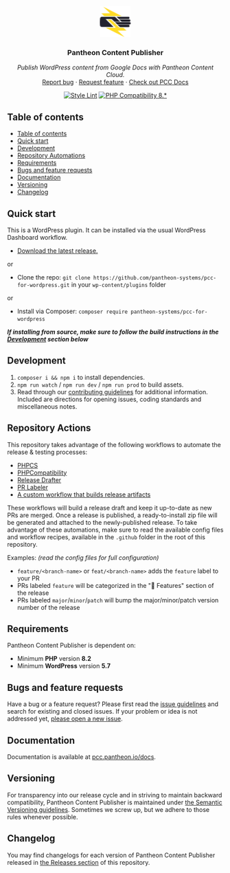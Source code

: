 <p align="center">
  <a target="_blank" href="https://pcc.pantheon.io/">
    <img src="assets/images/pantheon-fist-logo.svg" alt="Plugin Logo" width="72" height="72">
  </a>
</p>

<h3 align="center">Pantheon Content Publisher</h3>


<p align="center">
  <i>Publish WordPress content from Google Docs with Pantheon Content Cloud.</i>
  <br>
  <a href="https://github.com/crowdfavorite/cf-speed-daemon/issues/new?template=bug_report.md&labels=bug">Report bug</a>
  ·
  <a href="https://github.com/crowdfavorite/cf-speed-daemon/issues/new?template=feature_request.md&labels=feature">Request feature</a>
  ·
  <a href="https://pcc.pantheon.io/docs">Check out PCC Docs</a>
</p>

<div align="center">

[![Style Lint](https://github.com/pantheon-systems/pcc-for-wordpress/actions/workflows/php-style-lint.yml/badge.svg)](https://github.com/pantheon-systems/pcc-for-wordpress/actions/workflows/php-style-lint.yml)
[![PHP Compatibility 8.*](https://github.com/pantheon-systems/pcc-for-wordpress/actions/workflows/php-version-compatibility.yml/badge.svg)](https://github.com/pantheon-systems/pcc-for-wordpress/actions/workflows/php-version-compatibility.yml)

</div>

## Table of contents

- [Table of contents](#table-of-contents)
- [Quick start](#quick-start)
- [Development](#development)
- [Repository Automations](#repository-automations)
- [Requirements](#requirements)
- [Bugs and feature requests](#bugs-and-feature-requests)
- [Documentation](#documentation)
- [Versioning](#versioning)
- [Changelog](#changelog)

## Quick start

This is a WordPress plugin. It can be installed via the usual WordPress Dashboard workflow.

- [Download the latest release.](https://github.com/pantheon-systems/pcc-for-wordpress/releases/)

or

- Clone the repo: `git clone https://github.com/pantheon-systems/pcc-for-wordpress.git` in your `wp-content/plugins`
  folder

or

- Install via Composer: `composer require pantheon-systems/pcc-for-wordpress`

**_If installing from source, make sure to follow the build instructions in the [Development](#development) section
below_**

## Development

1. `composer i && npm i` to install dependencies.
2. `npm run watch` / `npm run dev` / `npm run prod` to build assets.
3. Read through
   our [contributing guidelines](https://github.com/pantheon-systems/pcc-for-wordpress/blob/primary/.github/CONTRIBUTING.md)
   for additional information. Included are directions for opening issues, coding standards and miscellaneous notes.

## Repository Actions

This repository takes advantage of the following workflows to automate the release & testing processes:

- [PHPCS](https://github.com/pantheon-systems/pcc-for-wordpress/blob/primary/.github/workflows/php-style-lint.yml)
- [PHPCompatibility](https://github.com/pantheon-systems/pcc-for-wordpress/blob/primary/.github/workflows/php-version-compatibility.yml)
- [Release Drafter](https://github.com/marketplace/actions/release-drafter)
- [PR Labeler](https://github.com/marketplace/actions/pr-labeler)
- [A custom workflow that builds release artifacts](https://github.com/pantheon-systems/pcc-for-wordpress/blob/primary/.github/workflows/release-artifact.yml)

These workflows will build a release draft and keep it up-to-date as new PRs are merged. Once a release is published, a
ready-to-install zip file will be generated and attached to the newly-published release.
To take advantage of these automations, make sure to read the available config files and workflow recipes, available in
the `.github` folder in the root of this repository.

Examples: _(read the config files for full configuration)_

- `feature/<branch-name>` or `feat/<branch-name>` adds the `feature` label to your PR
- PRs labeled `feature` will be categorized in the "🚀 Features" section of the release
- PRs labeled `major`/`minor`/`patch` will bump the major/minor/patch version number of the release

## Requirements

Pantheon Content Publisher is dependent on:

- Minimum **PHP** version **8.2**
- Minimum **WordPress** version **5.7**

## Bugs and feature requests

Have a bug or a feature request? Please first read
the [issue guidelines](https://github.com/pantheon-systems/pcc-for-wordpress/blob/primary/.github/CONTRIBUTING.md#using-the-issue-tracker)
and search for existing and closed issues. If your problem or idea is not addressed
yet, [please open a new issue](https://github.com/pantheon-systems/pcc-for-wordpress/issues/new).

## Documentation

Documentation is available at [pcc.pantheon.io/docs](https://pcc.pantheon.io/docs).

## Versioning

For transparency into our release cycle and in striving to maintain backward compatibility, Pantheon Content Publisher
is maintained under [the Semantic Versioning guidelines](http://semver.org/). Sometimes we screw up, but we
adhere to those rules whenever possible.

## Changelog

You may find changelogs for each version of Pantheon Content Publisher released
in [the Releases section](https://github.com/pantheon-systems/pcc-for-wordpress/releases) of this repository.
